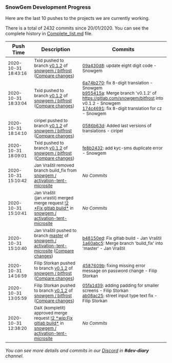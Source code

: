 
### SnowGem Development Progress

Here are the last 10 pushes to the projects we are currently working.

There is a total of 2432 commits since 20/01/2020. You can see the complete history in
 [Complete_list.md](Complete_list.md) file.

| Push Time | Description | Commits |
| --- | --- | --- |
| <sub>2020-10-31 18:43:16</sub> | <sub>Txid pushed to branch [v0\.1\.2](https://gitlab.com/snowgem/bitfrost/commits/v0.1.2) of [snowgem / bitfrost](https://gitlab.com/snowgem/bitfrost) ([Compare changes](https://gitlab.com/snowgem/bitfrost/compare/174c4691a1fe869f6b48c56750b6bacb62b283c0...09a430d8f73d7b0723b04a47688ba5b5bcdb05ed))</sub> | <sub>[09a430d8](https://gitlab.com/snowgem/bitfrost/-/commit/09a430d8f73d7b0723b04a47688ba5b5bcdb05ed): update eight digit code - Snowgem</sub> |
| <sub>2020-10-31 18:33:04</sub> | <sub>Txid pushed to branch [v0\.1\.2](https://gitlab.com/snowgem/bitfrost/commits/v0.1.2) of [snowgem / bitfrost](https://gitlab.com/snowgem/bitfrost) ([Compare changes](https://gitlab.com/snowgem/bitfrost/compare/0586b63dec65bb33a965758d26018b6d747e35f4...174c4691a1fe869f6b48c56750b6bacb62b283c0))</sub> | <sub>[6a74b270](https://gitlab.com/snowgem/bitfrost/-/commit/6a74b2707d519f7b753bc51080389abba828e28c): fix 8-digit translation - Snowgem<br>[b955415a](https://gitlab.com/snowgem/bitfrost/-/commit/b955415ae9da25746c7c7ccf7b3048782d189c63): Merge branch 'v0.1.2' of https://gitlab.com/snowgem/bitfrost into v0.1.2 - Snowgem<br>[174c4691](https://gitlab.com/snowgem/bitfrost/-/commit/174c4691a1fe869f6b48c56750b6bacb62b283c0): fix 8-digit translation for cz - Snowgem</sub> |
| <sub>2020-10-31 18:14:10</sub> | <sub>ciripel pushed to branch [v0\.1\.2](https://gitlab.com/snowgem/bitfrost/commits/v0.1.2) of [snowgem / bitfrost](https://gitlab.com/snowgem/bitfrost) ([Compare changes](https://gitlab.com/snowgem/bitfrost/compare/fe8b2432dad735926cf1ef3300c609bd02db5231...0586b63dec65bb33a965758d26018b6d747e35f4))</sub> | <sub>[0586b63d](https://gitlab.com/snowgem/bitfrost/-/commit/0586b63dec65bb33a965758d26018b6d747e35f4): Added last versions of translations - ciripel</sub> |
| <sub>2020-10-31 18:09:01</sub> | <sub>Txid pushed to branch [v0\.1\.2](https://gitlab.com/snowgem/bitfrost/commits/v0.1.2) of [snowgem / bitfrost](https://gitlab.com/snowgem/bitfrost) ([Compare changes](https://gitlab.com/snowgem/bitfrost/compare/4587609b4f5ad9fcf34f3e5fa686ab0f8da76888...fe8b2432dad735926cf1ef3300c609bd02db5231))</sub> | <sub>[fe8b2432](https://gitlab.com/snowgem/bitfrost/-/commit/fe8b2432dad735926cf1ef3300c609bd02db5231): add kyc-sms duplicate error - Snowgem</sub> |
| <sub>2020-10-31 15:10:42</sub> | <sub>Jan Vraštil removed branch build_fix from [snowgem / activation\-tent\-microsite](https://gitlab.com/snowgem/activation-tent-microsite)</sub> | <sub>_No Commits_</sub> |
| <sub>2020-10-31 15:10:41</sub> | <sub>Jan Vraštil (jan.vrastil) merged merge request [\!2 \*Fix gitlab build\*](https://gitlab.com/snowgem/activation-tent-microsite/-/merge_requests/2) in [snowgem / activation\-tent\-microsite](https://gitlab.com/snowgem/activation-tent-microsite)</sub> | <sub>_No Commits_</sub> |
| <sub>2020-10-31 15:10:40</sub> | <sub>Jan Vraštil pushed to branch [master](https://gitlab.com/snowgem/activation-tent-microsite/commits/master) of [snowgem / activation\-tent\-microsite](https://gitlab.com/snowgem/activation-tent-microsite) ([Compare changes](https://gitlab.com/snowgem/activation-tent-microsite/compare/ea1ffa4d20f7ba0258d86814225af131e70823ae...1a60abc52d394677097be8a2bb90ca2078aaebfd))</sub> | <sub>[b48150ed](https://gitlab.com/snowgem/activation-tent-microsite/-/commit/b48150eda39db17cbec9f75204145a311e779eb6): Fix gitlab build - Jan Vraštil<br>[1a60abc5](https://gitlab.com/snowgem/activation-tent-microsite/-/commit/1a60abc52d394677097be8a2bb90ca2078aaebfd): Merge branch 'build_fix' into 'master' - Jan Vraštil</sub> |
| <sub>2020-10-31 14:16:59</sub> | <sub>Filip Storkan pushed to branch [v0\.1\.2](https://gitlab.com/snowgem/bitfrost/commits/v0.1.2) of [snowgem / bitfrost](https://gitlab.com/snowgem/bitfrost) ([Compare changes](https://gitlab.com/snowgem/bitfrost/compare/ab08ac252781bca5bf1e8d5b0600d1068dba5ba3...4587609b4f5ad9fcf34f3e5fa686ab0f8da76888))</sub> | <sub>[4587609b](https://gitlab.com/snowgem/bitfrost/-/commit/4587609b4f5ad9fcf34f3e5fa686ab0f8da76888): fixing missing error message on password change - Filip Storkan</sub> |
| <sub>2020-10-31 13:05:59</sub> | <sub>Filip Storkan pushed to branch [v0\.1\.2](https://gitlab.com/snowgem/bitfrost/commits/v0.1.2) of [snowgem / bitfrost](https://gitlab.com/snowgem/bitfrost) ([Compare changes](https://gitlab.com/snowgem/bitfrost/compare/a59301b57fa2ce1f6e1e180af24bfe29b304dac9...ab08ac252781bca5bf1e8d5b0600d1068dba5ba3))</sub> | <sub>[05fa1d39](https://gitlab.com/snowgem/bitfrost/-/commit/05fa1d39640101b33d1bd6a866fa5007b45f3346): adding padding for smaller screens - Filip Storkan<br>[ab08ac25](https://gitlab.com/snowgem/bitfrost/-/commit/ab08ac252781bca5bf1e8d5b0600d1068dba5ba3): street input type text fix - Filip Storkan</sub> |
| <sub>2020-10-31 12:38:20</sub> | <sub>DaX (kompletit) approved merge request [\!2 \*wip:Fix gitlab build\*](https://gitlab.com/snowgem/activation-tent-microsite/-/merge_requests/2) in [snowgem / activation\-tent\-microsite](https://gitlab.com/snowgem/activation-tent-microsite)</sub> | <sub>_No Commits_</sub> |

_You can see more details and commits in our [Discord](https://discord.gg/zumGnbg) in **#dev-diary** channel._

